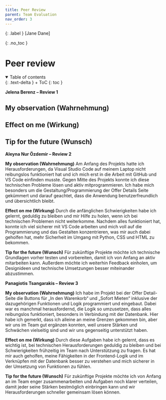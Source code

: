 ```yaml
---
title: Peer Review
parent: Team Evaluation
nav_order: 3
---
```


{: .label }
[Jane Dane]

{: .no_toc }
# Peer review

<details open markdown="block">
{: .text-delta }
<summary>Table of contents</summary>
+ ToC
{: toc }
</details>

**Jelena Berenz – Review 1**

**My observation (Wahrnehmung)**
-

**Effect on me (Wirkung)**
-

**Tip for the future (Wunsch)**
-

**Aleyna Nur Özdemir – Review 2**

**My observation (Wahrnehmung)**
Am Anfang des Projekts hatte ich Herausforderungen, da Visual Studio Code auf meinem Laptop nicht reibungslos funktioniert hat und ich mich erst in die Arbeit mit GitHub und VS Code einfinden musste. Gegen Mitte des Projekts konnte ich diese technischen Probleme lösen und aktiv mitprogrammieren. Ich habe mich besonders um die Gestaltung/Programmierung der Offer Details Seite gekümmert   und darauf geachtet, dass die Anwendung benutzerfreundlich und übersichtlich bleibt.

**Effect on me (Wirkung)**
Durch die anfänglichen Schwierigkeiten habe ich gelernt, geduldig zu bleiben und mir Hilfe zu holen, wenn ich bei technischen Problemen nicht weiterkomme. Nachdem alles funktioniert hat, konnte ich viel sicherer mit VS Code arbeiten und mich voll auf die Programmierung und das Gestalten konzentrieren, was mir auch dabei geholfen hat, mehr Sicherheit im Umgang mit Python, CSS und HTML zu bekommen.

**Tip for the future (Wunsch)**
Für zukünftige Projekte möchte ich technische Grundlagen vorher testen und vorbereiten, damit ich von Anfang an aktiv mitarbeiten kann. Außerdem möchte ich weiterhin Feedback einholen, um Designideen und technische Umsetzungen besser miteinander abzustimmen.

**Panagiotis Tsangarakis – Review 3**

**My observation (Wahrnehmung)**
Ich habe im Projekt bei der Offer Detail-Seite die Buttons für „In den Warenkorb“ und „Sofort Mieten“ inklusive der dazugehörigen Funktionen und Logik programmiert und eingebaut. Dabei war es manchmal herausfordernd, die Logik so umzusetzen, dass alles reibungslos funktioniert, besonders in Verbindung mit der Datenbank. Hier habe ich gemerkt, dass ich alleine an meine Grenzen gekommen bin, aber wir uns im Team gut ergänzen konnten, weil unsere Stärken und Schwächen vielseitig sind und wir uns gegenseitig unterstützt haben.

**Effect on me (Wirkung)**
Durch diese Aufgaben habe ich gelernt, dass es wichtig ist, bei technischen Herausforderungen geduldig zu bleiben und bei Schwierigkeiten frühzeitig im Team nach Unterstützung zu fragen. Es hat mir auch geholfen, meine Fähigkeiten in der Frontend-Logik und im Verknüpfen mit der Datenbank besser zu verstehen und mich sicherer in der Umsetzung von Funktionen zu fühlen.

**Tip for the future (Wunsch)**
Für zukünftige Projekte möchte ich von Anfang an im Team enger zusammenarbeiten und Aufgaben noch klarer verteilen, damit jeder seine Stärken bestmöglich einbringen kann und wir Herausforderungen schneller gemeinsam lösen können.

